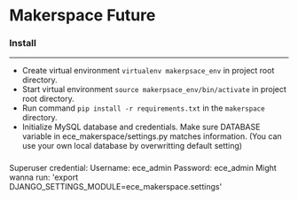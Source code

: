 # Makerspace Future

### Install
---
* Create virtual environment `virtualenv makerpsace_env` in project root directory.
* Start virtual environment `source makerpsace_env/bin/activate` in project root directory.
* Run command `pip install -r requirements.txt` in the `makerspace` directory.
* Initialize MySQL database and credentials. Make sure DATABASE variable in ece_makerspace/settings.py matches information. (You can use your own local database by overwritting default setting)

###
Superuser credential: Username: ece_admin Password: ece_admin
Might wanna run: 'export DJANGO_SETTINGS_MODULE=ece_makerspace.settings'

